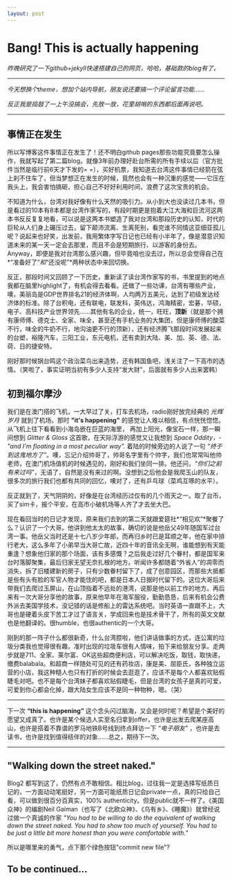 ```yaml
---
layout: post
---
```

# Bang! This is actually happening

*昨晚研究了一下github+jekyll快速搭建自己的网页，哈哈，基础款的blog有了。*

***

*今天想换个theme，想加个站内导航，朋友说还要搞一个评论留言功能......*

*反正我是捣鼓了一上午没搞会，先放一放，花里胡哨的东西都后面再说吧。*

***
## 事情正在发生
所以写博客这件事情正在发生了！还不明白github pages那些功能究竟要怎么操作，我就写起了第二篇blog。就像3年前办理好赴台所需的所有手续以后（官方批件当然是临行前6天才下发的= =），买好机票，我知道去台湾这件事情已经箭在弦上刹不住车了，但当梦想正在发生的时候，竟然也会有一种沉重的感觉——它压在我头上，我会害怕搞砸，担心自己不好好利用时间，浪费了这次宝贵的机会。

不知道为什么，台湾对我好像有什么天然的吸引力。从小到大也没读过几本书，但是看过的10本有8本都是台湾作家写的，有段时期更是抱着大江大海和巨流河这两本书反反复复地看，可以说是这两本书塑造了我对台湾和那段历史的认知，时代的巨轮从人们身上碾压过去，留下颠沛流离、生离死别，看完谁不同情这亚细亚孤儿呢？说起来也好笑，出发前，我用繁体字写日记也已经有小半年了，像是潜意识知道未来的某一天一定会去那里，而且不会是短期旅行、以游客的身份去。Anyway，即便是我对台湾那么感兴趣，但毕竟咱也没去过，所以总会觉得自己在*“准备好了”*和*“还没呢”*两种状态中来回切换。

反正，那段时间又回顾了一下历史，重新读了读台湾作家写的书，书里提到的地点我都在脑里highlight了，有机会得去看看。还做了一些功课，台湾有哪些产业，噢，美丽岛是GDP世界排名21的经济体啊，人均两万五美元，达到了初级发达经济体的标准。除了台积电，还有联电，联发科，英伟达，鸿海精密，宏碁，华硕，电子、高科技产业世界领先......其他有名的企业，统一，旺旺，**顶新**（就是那个拥有康师傅、德克士、全家、味全，甚至还有手机业务的大集团，但是康师傅的酸菜不行，味全的牛奶不行，地沟油更不行的顶新），还有经济腾飞那段时间发展起来的台塑，裕隆汽车，三阳工业，东元电机，还有卖到大陆、美、加、英、德、法、荷、日的捷安特。

刚好那时候锅台鸣这个政治菜鸟出来造势，还有韩国鱼吧，浅关注了一下高市的选情。（笑啦了，事实证明当初有多少人支持“发大财”，后面就有多少人出来罢韩）

## 初到福尔摩沙 
我们是在澳门搭的飞机，一大早过了关，打车去机场，radio刚好放完经典的 *光辉岁月* 就到了机场。那时 **"it's happening"** 的感觉让人难以相信，有点恍恍惚惚。从飞机上往下看看到小海岛嵌在巨蓝的海里， 再加上阳光，像宝石一样，那一瞬间想到 *Glitter & Gloss* 这首歌，在天际浮游的感觉又让我想到 *Space Oddity，-"and I'm floating in a most peculiar way".* 
着陆的时候旁边的人说了一句 *“终于到这鬼地方了”*。噢，忘记介绍帅哥了，帅哥名字里有个帅字，我们也常常叫他帅老师，在澳门机场值机的时候遇见的，刚好和我们坐同一排。他还问，*“你们之前有来过吗”*，无语了，自然是没有来过的啊。没想到之后他会是我爬玉山的队友，很多次的旅行我们也都有共同的回忆，噢对了，还有乒乓球（菜鸡互啄的水平）。

反正就到了，天气阴阴的，好像是在台湾经历过仅有的几个雨天之一。取了台币，买了sim卡，报个平安，在高市小破机场等人齐了才去坐大巴。

现在看回当时的日记才发现，原来我们去到的第二天就跟爱筵社*“相见欢”*聚餐了么？认识了一个大哥。他讲到他太太的故事，确切的说是他岳父49年随国军过台湾一事。他岳父当时还是十七八岁少年郎，而再归乡时已是耳顺之年，他在家中排行老大，这么多年了小弟早当大哥亡故，近四十年的音讯全无啊，谁能想到有天能重逢？想象他归家的那个场面，该有多感慨？之后我走过好几个眷村，都是国军来台时落脚聚集，最后归家无望无奈扎根的地方。听闻许多都随着“外省人”的凋零而消失，拆了旧楼建新的房子，只有少数眷村留下了，成了创意园区，而那些大抵都是些有头有脸的军官人物才能住的吧，都是日本人日据时代留下的。这位大哥后来带我们去爬过玉屏山，在山顶指着不远处的港湾，说那是他以前工作的地方。再后来有一次大哥分享他的故事，原来他早年在海军服役，勤勤恳恳，后来有机会公费外派去美国学技术，没记错的话是修船上的雷达系统吧。当时英语一直跟不上，大哥也是硬着头皮下苦工才过了语言关，学成回来也是技术骨干了，所有的英文文献也是他翻译的。很humble，也很authentic的一个大哥。

刚到的那一阵子什么都很新奇，什么台湾腔啦，他们讲话做事的方式，连公寓的垃圾分类我也觉得很有趣，准时出现的垃圾车很有人情味，拍下来给朋友分享。走两步就是711、全家、莱尔富、OK这些超商便利店，可以解决吃饭，取钱，取快递，缴费balabala。和超商一样随处可见的还有药妆店，康是美、屈臣氏，各种独立运营的小店，我这种糙人也只有打折的时候会去逛逛了，应该不是每个人都喜欢贴假睫毛对吧。也不是每个台湾妹子都喜欢贴假睫毛，但是台湾的女孩子是真的可爱，可爱到你心都会化掉，跟大陆女生应该不是同一种物种，嗯。（哭）


***
下一次 **“this is happening”** 这个念头闪过脑海，又会是何时呢？希望是个美好的愿望又成真了。也许是某个候选人实至名归拿到offer，也许是出发去爬某座高山，也许是搭着不靠谱的罗马地铁B号线到终点拜访一下 *“电子朋友”* ，也许是去读书，也许是找到值得结伴的对象......总之，期待下一次。

***

## "Walking down the street naked."
Blog2 都写到这了，仍然有点不敢相信。相比blog，过往我一定是选择写纸质日记的，一方面动动笔挺好，另一方面可能纸质日记会private一点，真的只给自己看，可以做到很百分百真实，100% authenticity。但是public就不一样了。《美国众神》的编剧Neil Gaiman（也写了《北欧众神》、《乌有乡》、《睡魔》）就曾经说过做一个真诚的作家 *"You had to be willing to do the equivalent of walking down the street naked. You had to show too much of yourself. You had to be just a little bit more honest than you were comfortable with."*

所以是哪里来的勇气，点下那个绿色按钮"commit new file"?

## To be continued...
